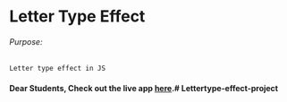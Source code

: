 # Letter Type Effect

###### Purpose:
    Letter type effect in JS

#### Dear Students, Check out the live app [here](http://203.193.173.125/buildriseshine/javascript/lettertype-effect/).#   L e t t e r t y p e - e f f e c t - p r o j e c t  
 